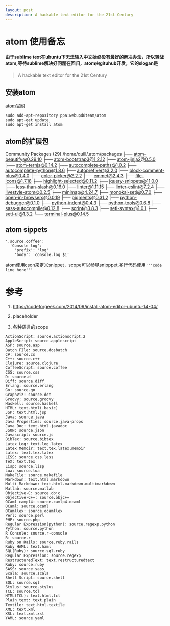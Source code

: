```yaml
---
layout: post
description: A hackable text editor for the 21st Century
---
```


# atom 使用备忘  

#### 由于sublime text在ubuntu下无法输入中文始终没有最好的解决办法，所以转战atom,等待sublime解决好问题在回归，atom由gituhub开发，它的slogan是
>A hackable text editor
for the 21st Century

## 安装atom

[atom官网](https://atom.io/)

```
sudo add-apt-repository ppa:webupd8team/atom
sudo apt-get update
sudo apt-get install atom
```

## atom的扩展包

Community Packages (29) /home/quill/.atom/packages
├── atom-beautify@0.29.10
├── atom-bootstrap3@1.2.12
├── atom-jinja2@0.5.0
├── atom-ternjs@0.14.2
├── autocomplete-paths@1.0.2
├── autocomplete-python@1.8.6
├── autoprefixer@3.2.0
├── block-comment-plus@0.4.0
├── color-picker@2.2.2
├── emmet@2.4.3
├── file-icons@1.7.18
├── highlight-selected@0.11.2
├── jquery-snippets@11.0.0
├── less-than-slash@0.16.0
├── linter@1.11.15
├── linter-eslint@7.2.4
├── livestyle-atom@0.2.5
├── minimap@4.24.7
├── monokai-seti@0.7.0
├── open-in-browsers@0.0.19
├── pigments@0.31.2
├── python-debugger@0.1.0
├── python-indent@0.4.3
├── python-tools@0.6.8
├── sass-autocompile@0.12.8
├── script@3.8.3
├── seti-syntax@1.0.1
├── seti-ui@1.3.2
└── terminal-plus@0.14.5


## atom sippets

```
'.source.coffee':
  'Console log':
    'prefix': 'log'
    'body': 'console.log $1'
```

atom使用cson来定义snippet，scope可以参见snipppet,多行代码使用`'''code line here'''`

# 参考
1. https://codeforgeek.com/2014/09/install-atom-editor-ubuntu-14-04/
2. placeholder

3. 各种语言的scope

```
ActionScript: source.actionscript.2
AppleScript: source.applescript
ASP: source.asp
Batch FIle: source.dosbatch
C#: source.cs
C++: source.c++
Clojure: source.clojure
CoffeeScript: source.coffee
CSS: source.css
D: source.d
Diff: source.diff
Erlang: source.erlang
Go: source.go
GraphViz: source.dot
Groovy: source.groovy
Haskell: source.haskell
HTML: text.html(.basic)
JSP: text.html.jsp
Java: source.java
Java Properties: source.java-props
Java Doc: text.html.javadoc
JSON: source.json
Javascript: source.js
BibTex: source.bibtex
Latex Log: text.log.latex
Latex Memoir: text.tex.latex.memoir
Latex: text.tex.latex
LESS: source.css.less
TeX: text.tex
Lisp: source.lisp
Lua: source.lua
MakeFile: source.makefile
Markdown: text.html.markdown
Multi Markdown: text.html.markdown.multimarkdown
Matlab: source.matlab
Objective-C: source.objc
Objective-C++: source.objc++
OCaml campl4: source.camlp4.ocaml
OCaml: source.ocaml
OCamllex: source.ocamllex
Perl: source.perl
PHP: source.php
Regular Expression(python): source.regexp.python
Python: source.python
R Console: source.r-console
R: source.r
Ruby on Rails: source.ruby.rails
Ruby HAML: text.haml
SQL(Ruby): source.sql.ruby
Regular Expression: source.regexp
RestructuredText: text.restructuredtext
Ruby: source.ruby
SASS: source.sass
Scala: source.scala
Shell Script: source.shell
SQL: source.sql
Stylus: source.stylus
TCL: source.tcl
HTML(TCL): text.html.tcl
Plain text: text.plain
Textile: text.html.textile
XML: text.xml
XSL: text.xml.xsl
YAML: source.yaml
```
